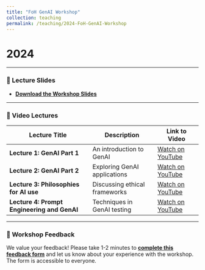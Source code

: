 ```yaml
---
title: "FoH GenAI Workshop"
collection: teaching
permalink: /teaching/2024-FoH-GenAI-Workshop
---
```


# 2024

---

### 📄 Lecture Slides
- **[Download the Workshop Slides](GenAI/Ambikairajah_FoH_GenAI_Workshop_2024.pdf)**

---

### 🎥 Video Lectures

| Lecture Title                         | Description                        | Link to Video                       |
|---------------------------------------|------------------------------------|-------------------------------------|
| **Lecture 1: GenAI Part 1**           | An introduction to GenAI           | [Watch on YouTube](https://youtu.be/bh_BvZD8mrE) |
| **Lecture 2: GenAI Part 2**           | Exploring GenAI applications       | [Watch on YouTube](https://youtu.be/Hdz1stBY5ag) |
| **Lecture 3: Philosophies for AI use**| Discussing ethical frameworks      | [Watch on YouTube](https://youtu.be/wD-6viUk2Ys) |
| **Lecture 4: Prompt Engineering and GenAI** | Techniques in GenAI testing       | [Watch on YouTube](https://youtu.be/mJklI-DgPSE) |

---

### 📝 Workshop Feedback

We value your feedback! Please take 1-2 minutes to [**complete this feedback form**](https://forms.office.com/r/kmEq54qWtG) and let us know about your experience with the workshop. The form is accessible to everyone.